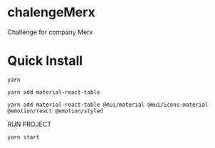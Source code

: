 # chalengeMerx
Challenge for company Merx


# Quick Install 

```
yarn

```

```
yarn add material-react-table

```

```
yarn add material-react-table @mui/material @mui/icons-material @emotion/react @emotion/styled

```

RUN PROJECT

```
yarn start

```

